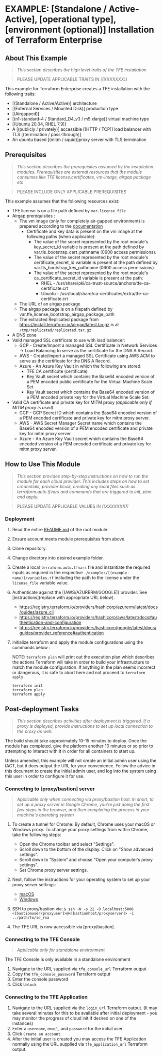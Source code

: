 # EXAMPLE: [Standalone / Active-Active], [operational type], [environment (optional)] Installation of Terraform Enterprise

## About This Example

> *This section describes the high level traits of the TFE installation*

> PLEASE UPDATE APPLICABLE TRAITS IN *[(XXXXXXX)]*

This example for Terraform Enterprise creates a TFE installation with the following traits:

-  [(Standalone / Active/Active)] architecture
-  [(External Services / Mounted Disk)] production type
-  [(Airgapped)] 
-  [(n1-standard-4 / Standard_D4_v3 / m5.xlarge)] virtual machine type
-  [(Ubuntu 20.04,  RHEL 7.9)]
-  A [(publicly / privately)] accessible [(HTTP / TCP)] load balancer with TLS [(termination / pass-through)] 
-  An ubuntu based [(mitm / squid)]proxy server with TLS termination 

## Prerequisites

 > *This section describes the prerequisites assumed by the installation modules.*
 > *Prerequisites are external resources that the module consumes like TFE license,certificates, vm-image, airgap package etc*

> PLEASE INCLUDE ONLY APPLICABLE PREREQUISITES 

This example assumes that the following resources exist:

- TFE license is on a file path defined by `var.license_file` 
- Airgap prerequisites :
  - The vm image (only for completely air-gapped environment) is prepared according to the [documentation](https://www.terraform.io/enterprise/install/interactive/installer#prepare-the-instance)
    - Certificate and key data is present on the vm image at the following paths (when applicable):
      - The value of the secret represented by the root module's key_secret_id variable is present at the  path defined by var.tls_bootstrap_cert_pathname (0600 access permissions).
      - The value of the secret represented by the root module's certificate_secret_id variable is present at the path defined by var.tls_bootstrap_key_pathname (0600 access permissions).
      - The value of the secret represented by the root module's ca_certificate_secret_id variable is present at the path:
        - RHEL   - /usr/share/pki/ca-trust-source/anchors/tfe-ca-certificate.crt
        - Ubuntu - /usr/local/share/ca-certificates/extra/tfe-ca-certificate.crt
  - The URL of an airgap package
  - The airgap package is on a filepath defined by var.tfe_license_bootstrap_airgap_package_path
  - The extracted Replicated package from https://install.terraform.io/airgap/latest.tar.gz is at `/tmp/replicated/replicated.tar.gz`
- A DNS zone
- Valid managed SSL certificate to use with load balancer:
  - GCP   - Create/Import a managed SSL Certificate in Network Services -> Load Balancing to serve as the certificate for the DNS A Record.
  - AWS   - Create/Import a managed SSL Certificate using AWS ACM to serve as the certificate for the DNS A Record.
  - Azure - An Azure Key Vault in which the following are stored:
    - TFE CA certificate (certificate)
    - Key Vault secret which contains the Base64 encoded version of a PEM encoded public certificate for the Virtual Machine Scale Set
    - Key Vault secret which contains the Base64 encoded version of a PEM encoded private key for the Virtual Machine Scale Set.
- Valid CA certificate and private key for MITM proxy *(applicable only if MITM proxy is used)*
  - GCP - GCP Secret ID which contains the Base64 encoded version of a PEM encoded certificate and private key for mitm proxy server.
  - AWS - AWS Secret Manager Secret name which contains the Base64 encoded version of a PEM encoded certificate and private key for mitm proxy server.
  - Azure - An Azure Key Vault secret which contains the Base64 encoded version of a PEM encoded certificate and private key for mitm proxy server.
  
## How to Use This Module

> *This section provides step-by-step instructions on how to run the module for each cloud provider. This includes steps on how to set credentials, provider block, creating any local files such as terraform.auto.tfvars and commands that are triggered to init, plan and apply.*

> PLEASE UPDATE APPLICABLE VALUES IN *[(XXXXXXX)]* 

### Deployment

 1. Read the entire [README.md](../../README.md) of the root module.
 2. Ensure account meets module prerequisites from above.
 3. Clone repository.
 4. Change directory into desired example folder.
 5. Create a local `terraform.auto.tfvars` file and instantiate the required inputs as required in the respective `./examples/[(example-name)]/variables.tf` including the path to the license under the `license_file` variable value.
 6. Authenticate against the [(AWS/AZURERM/GOOGLE)] provider. See [instructions](replace with appropriate URL below).
    - <https://registry.terraform.io/providers/hashicorp/azurerm/latest/docs/guides/azure_cli>
    - <https://registry.terraform.io/providers/hashicorp/aws/latest/docs#authentication-and-configuration>
    - <https://registry.terraform.io/providers/hashicorp/google/latest/docs/guides/provider_reference#authentication>
 7. Initialize terraform and apply the module configurations using the commands below :

    NOTE: `terraform plan` will print out the execution plan which describes the actions Terraform will take in order to build your infrastructure to match the module configuration. If anything in the plan seems incorrect or dangerous, it is safe to abort here and not proceed to `terraform apply`

    ```
    terraform init
    terraform plan
    terraform apply
    ```

## Post-deployment Tasks

> *This section describes activities after deployment is triggered. If a proxy is deployed, provide instructions to set up local connection to the proxy as well.*

The build should take approximately 10-15 minutes to deploy. Once the module has completed, give the platform another 10 minutes or so prior to attempting to interact with it in order for all containers to start up.

Unless amended, this example will not create an initial admin user using the IACT, but it does output the URL for your convenience. Follow the advice in this document to create the initial admin user, and log into the system using this user in order to configure it for use.

### Connecting to [proxy/bastion] server

> *Applicable only when connecting via proxy/bastion host.*
> *In short, to set up a proxy server in Google Chrome, you're just doing the first few steps in the browser, and then completing the process in your machine's operating system*

1. To create a tunnel for Chrome:
   By default, Chrome uses your macOS or Windows proxy. To change your proxy settings from within Chrome, take the following steps: 
   - Open the Chrome toolbar and select "Settings".
   - Scroll down to the bottom of the display. Click on "Show advanced settings".
   - Scroll down to “System” and choose "Open your computer’s proxy settings".
   - Set Chrome proxy server settings.
   
2. Next, follow the instructions for your operating system to set up your proxy server settings:
   - [macOS](https://support.apple.com/en-ca/guide/mac-help/mchlp2591/mac)
   - [Windows](https://www.dummies.com/article/technology/computers/operating-systems/windows/windows-10/how-to-set-up-a-proxy-in-windows-10-140262/#tab2)
   
3. SSH to proxy/bastion via: `$ ssh -N -p 22 -D localhost:5000 <[bastionuser/proxyuser]>@<[bastionhost/proxyserver]> -i ../path/to/id_rsa`
4. The TFE URL is now aacessible via [proxy/bastion].

### Connecting to the TFE Console

> *Applicable only for standalone environment*

The TFE Console is only available in a standalone environment

1. Navigate to the URL supplied via `tfe_console_url` Terraform output
2. Copy the `tfe_console_password` Terraform output
3. Enter the console password
4. Click `Unlock`

### Connecting to the TFE Application

1. Navigate to the URL supplied via the `login_url` Terraform output. (It may take several minutes for this to be available after initial deployment - you may monitor the progress of cloud init if desired on one of the instances)
2. Enter a `username`, `email`, and `password` for the initial user.
3. Click `Create an account`.
4. After the initial user is created you may access the TFE Application normally using the URL supplied via `tfe_application_url` Terraform output.
